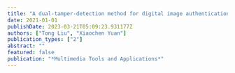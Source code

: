 ```yaml
---
title: "A dual-tamper-detection method for digital image authentication and content self-recovery"
date: 2021-01-01
publishDate: 2023-03-21T05:09:23.931177Z
authors: ["Tong Liu", "Xiaochen Yuan"]
publication_types: ["2"]
abstract: ""
featured: false
publication: "*Multimedia Tools and Applications*"
---
```


